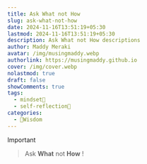 ```yaml
---
title: Ask What not How
slug: ask-what-not-how
date: 2024-11-16T13:51:19+05:30
lastmod: 2024-11-16T13:51:19+05:30
description: Ask What not How descriptions
author: Maddy Meraki
avatar: /img/musingmaddy.webp
authorlink: https://musingmaddy.github.io
cover: /img/cover.webp
nolastmod: true
draft: false
showComments: true
tags:
  - mindset🧠
  - self-reflection💭
categories:
  - 🌳Wisdom
---
```

> [!IMPORTANT]
> > Ask **What** not **How** !

